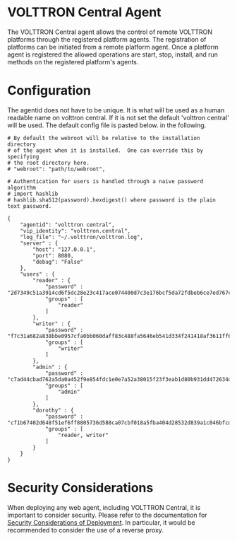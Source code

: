 # VOLTTRON Central Agent

The VOLTTRON Central agent allows the control of remote VOLTTRON
platforms through the registered platform agents. The registration of
platforms can be initiated from a remote platform agent. Once a platform
agent is registered the allowed operations are start, stop, install, and
run methods on the registered platform\'s agents.

# Configuration

The agentid does not have to be unique. It is what will be used as a
human readable name on volttron central. If it is not set the default
\'volttron central\' will be used. The default config file is pasted
below. in the following.

    # By default the webroot will be relative to the installation directory
    # of the agent when it is installed.  One can override this by specifying
    # the root directory here.
    # "webroot": "path/to/webroot",

    # Authentication for users is handled through a naive password algorithm
    # import hashlib
    # hashlib.sha512(password).hexdigest() where password is the plain text password.

    {
        "agentid": "volttron central",
        "vip_identity": "volttron.central",
        "log_file": "~/.volttron/volttron.log",
        "server" : {
            "host": "127.0.0.1",
            "port": 8080,
            "debug": "False"
        },
        "users" : {
            "reader" : {
                "password" : "2d7349c51a3914cd6f5dc28e23c417ace074400d7c3e176bcf5da72fdbeb6ce7ed767ca00c6c1fb754b8df5114fc0b903960e7f3befe3a338d4a640c05dfaf2d",
                "groups" : [
                    "reader"
                ]
            },
            "writer" : {
                "password" : "f7c31a682a838bbe0957cfa0bb060daff83c488fa5646eb541d334f241418af3611ff621b5a1b0d327f1ee80da25e04099376d3bc533a72d2280964b4fab2a32",
                "groups" : [
                    "writer"
                ]
            },
            "admin" : {
                "password" : "c7ad44cbad762a5da0a452f9e854fdc1e0e7a52a38015f23f3eab1d80b931dd472634dfac71cd34ebc35d16ab7fb8a90c81f975113d6c7538dc69dd8de9077ec",
                "groups" : [
                    "admin"
                ]
            },
            "dorothy" : {
                "password" : "cf1b67402d648f51ef6ff8805736d588ca07cbf018a5fba404d28532d839a1c046bfcd31558dff658678b3112502f4da9494f7a655c3bdc0e4b0db3a5577b298",
                "groups" : [
                    "reader, writer"
                ]
            }
        }
    }

# Security Considerations

When deploying any web agent, including VOLTTRON Central, it is important to consider security.
Please refer to the documentation for 
[Security Considerations of Deployment](https://volttron.readthedocs.io/en/main/deploying-volttron/secure-deployment-considerations.html). 
In particular, it would be recommended to consider the use of a reverse proxy.
